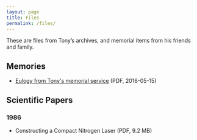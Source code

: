 ```yaml
---
layout: page
title: Files
permalink: /files/
---
```


These are files from Tony’s archives, and memorial items from his friends and family.

## Memories

- [Eulogy from Tony's memorial service](/files/2016-05-15-memorial-service.pdf) (PDF, 2016-05-15)

## Scientific Papers

### 1986

- Constructing a Compact Nitrogen Laser (PDF, 9.2 MB)
